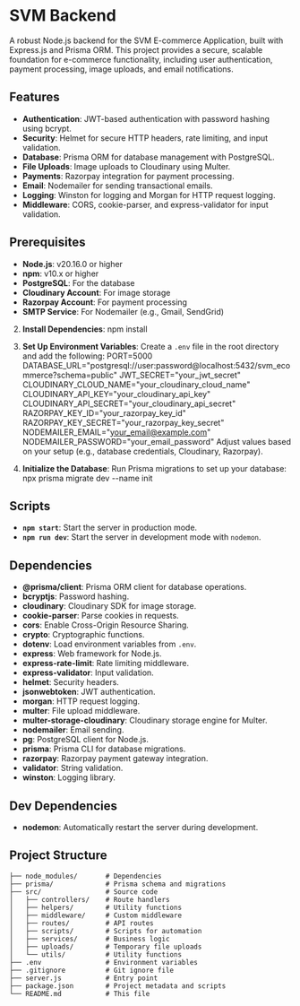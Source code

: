 
# SVM Backend

A robust Node.js backend for the SVM E-commerce Application, built with Express.js and Prisma ORM. This project provides a secure, scalable foundation for e-commerce functionality, including user authentication, payment processing, image uploads, and email notifications.

## Features
- **Authentication**: JWT-based authentication with password hashing using bcrypt.
- **Security**: Helmet for secure HTTP headers, rate limiting, and input validation.
- **Database**: Prisma ORM for database management with PostgreSQL.
- **File Uploads**: Image uploads to Cloudinary using Multer.
- **Payments**: Razorpay integration for payment processing.
- **Email**: Nodemailer for sending transactional emails.
- **Logging**: Winston for logging and Morgan for HTTP request logging.
- **Middleware**: CORS, cookie-parser, and express-validator for input validation.

## Prerequisites
- **Node.js**: v20.16.0 or higher
- **npm**: v10.x or higher
- **PostgreSQL**: For the database
- **Cloudinary Account**: For image storage
- **Razorpay Account**: For payment processing
- **SMTP Service**: For Nodemailer (e.g., Gmail, SendGrid)



2. **Install Dependencies**:
   npm install

3. **Set Up Environment Variables**:
   Create a `.env` file in the root directory and add the following:
   PORT=5000
   DATABASE_URL="postgresql://user:password@localhost:5432/svm_ecommerce?schema=public"
   JWT_SECRET="your_jwt_secret"
   CLOUDINARY_CLOUD_NAME="your_cloudinary_cloud_name"
   CLOUDINARY_API_KEY="your_cloudinary_api_key"
   CLOUDINARY_API_SECRET="your_cloudinary_api_secret"
   RAZORPAY_KEY_ID="your_razorpay_key_id"
   RAZORPAY_KEY_SECRET="your_razorpay_key_secret"
   NODEMAILER_EMAIL="your_email@example.com"
   NODEMAILER_PASSWORD="your_email_password"
   Adjust values based on your setup (e.g., database credentials, Cloudinary, Razorpay).

4. **Initialize the Database**:
   Run Prisma migrations to set up your database:
   npx prisma migrate dev --name init



## Scripts
- **`npm start`**: Start the server in production mode.
- **`npm run dev`**: Start the server in development mode with `nodemon`.

## Dependencies
- **@prisma/client**: Prisma ORM client for database operations.
- **bcryptjs**: Password hashing.
- **cloudinary**: Cloudinary SDK for image storage.
- **cookie-parser**: Parse cookies in requests.
- **cors**: Enable Cross-Origin Resource Sharing.
- **crypto**: Cryptographic functions.
- **dotenv**: Load environment variables from `.env`.
- **express**: Web framework for Node.js.
- **express-rate-limit**: Rate limiting middleware.
- **express-validator**: Input validation.
- **helmet**: Security headers.
- **jsonwebtoken**: JWT authentication.
- **morgan**: HTTP request logging.
- **multer**: File upload middleware.
- **multer-storage-cloudinary**: Cloudinary storage engine for Multer.
- **nodemailer**: Email sending.
- **pg**: PostgreSQL client for Node.js.
- **prisma**: Prisma CLI for database migrations.
- **razorpay**: Razorpay payment gateway integration.
- **validator**: String validation.
- **winston**: Logging library.

## Dev Dependencies
- **nodemon**: Automatically restart the server during development.

## Project Structure
```
├── node_modules/       # Dependencies
├── prisma/             # Prisma schema and migrations
├── src/                # Source code
│   ├── controllers/    # Route handlers
│   ├── helpers/        # Utility functions
│   ├── middleware/     # Custom middleware
│   ├── routes/         # API routes
│   ├── scripts/        # Scripts for automation
│   ├── services/       # Business logic
│   ├── uploads/        # Temporary file uploads
│   └── utils/          # Utility functions
├── .env                # Environment variables
├── .gitignore          # Git ignore file
├── server.js           # Entry point
├── package.json        # Project metadata and scripts
└── README.md           # This file
```






#
